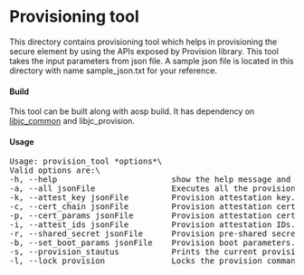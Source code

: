 # Provisioning tool
This directory contains provisioning tool which helps in provisioning 
the secure element by using the APIs exposed by Provision library.
This tool takes the input parameters from json file. A sample
json file is located in this directory with name sample_json.txt for
your reference.

#### Build
This tool can be built along with aosp build. It has dependency on 
[libjc_common](https://github.com/BKSSMVenkateswarlu/JavaCardKeymaster/blob/master/HAL/keymaster/Android.bp) and
libjc_provision.

#### Usage
<pre>
Usage: provision_tool *options*\
Valid options are:\
-h, --help                        show the help message and exit.\
-a, --all jsonFile                Executes all the provision commands.\
-k, --attest_key jsonFile         Provision attestation key.\
-c, --cert_chain jsonFile         Provision attestation certificate chain.\
-p, --cert_params jsonFile        Provision attestation certificate parameters.\
-i, --attest_ids jsonFile         Provision attestation IDs.\
-r, --shared_secret jsonFile      Provision pre-shared secret.\
-b, --set_boot_params jsonFile    Provision boot parameters.\
-s, --provision_stautus           Prints the current provision status.\
-l, --lock_provision              Locks the provision commands.
</pre>
